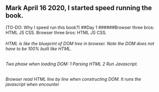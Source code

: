 ## Mark April 16 2020, I started speed running the book.

(TO-DO: Why I speed run this book?)
##Day 1
######Browser three bros: HTML JS CSS.  Browser three bros: HTML JS CSS.  
######   HTML is like the blueprint of DOM tree in browser. Note the DOM does not have to be 100% built like HTML.  
######   Two phase when loading DOM: 1 Parsing HTML 2 Run Javascript. 
######   Browser read HTML line by line when constructing DOM. It runs the javascript when encounter <script> tag.
######   Javascript has access to 'window', which represents the website that the js runs in. 'Document' is a element of 'window'.  
######   Event queue is a nice feature. The queue is operated in browser not js. I think it's FIFO queue.  
######   Not only JS can register events in the event queue. But also the browser (incoming network traffic) and the user(click) register events.  
  
